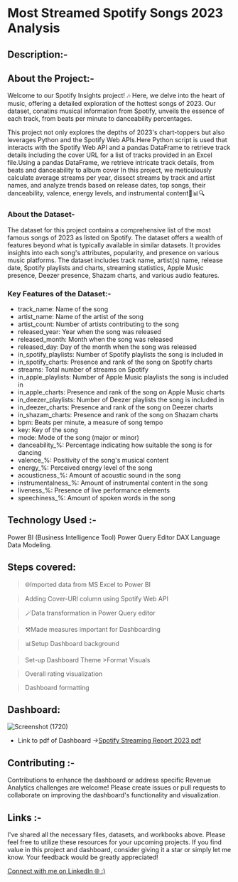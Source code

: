 # Most Streamed Spotify Songs 2023 Analysis
## Description:-
## About the Project:-
Welcome to our Spotify Insights project! 🎶 Here, we delve into the heart of music, offering a detailed exploration of the hottest songs of 2023. Our dataset, conatins musical information from Spotify, unveils the essence of each track, from beats per minute to danceability percentages.

This project not only explores the depths of 2023's chart-toppers but also leverages Python and the Spotify Web APIs.Here Python script is used that interacts with the Spotify Web API and a pandas DataFrame to retrieve track details including the cover URL for a list of tracks provided in an Excel file.Using a pandas DataFrame, we retrieve intricate track details, from beats and danceability to album cover
In this project, we meticulously calculate average streams per year, dissect streams by track and artist names, and analyze trends based on release dates, top songs, their danceability, valence, energy levels, and instrumental content🎵📊🔍
### About the Dataset-
The dataset for this project contains a comprehensive list of the most famous songs of 2023 as listed on Spotify. The dataset offers a wealth of features beyond what is typically available in similar datasets. It provides insights into each song's attributes, popularity, and presence on various music platforms. The dataset includes track name, artist(s) name, release date, Spotify playlists and charts, streaming statistics, Apple Music presence, Deezer presence, Shazam charts, and various audio features.
### Key Features of the Dataset:-
- track_name: Name of the song
- artist_name: Name of the artist of the song
- artist_count: Number of artists contributing to the song
- released_year: Year when the song was released
- released_month: Month when the song was released
- released_day: Day of the month when the song was released
- in_spotify_playlists: Number of Spotify playlists the song is included in
- in_spotify_charts: Presence and rank of the song on Spotify charts
- streams: Total number of streams on Spotify
- in_apple_playlists: Number of Apple Music playlists the song is included in
- in_apple_charts: Presence and rank of the song on Apple Music charts
- in_deezer_playlists: Number of Deezer playlists the song is included in
- in_deezer_charts: Presence and rank of the song on Deezer charts
- in_shazam_charts: Presence and rank of the song on Shazam charts
- bpm: Beats per minute, a measure of song tempo
- key: Key of the song
- mode: Mode of the song (major or minor)
- danceability_%: Percentage indicating how suitable the song is for dancing
- valence_%: Positivity of the song's musical content
- energy_%: Perceived energy level of the song
- acousticness_%: Amount of acoustic sound in the song
- instrumentalness_%: Amount of instrumental content in the song
- liveness_%: Presence of live performance elements
- speechiness_%: Amount of spoken words in the song
## Technology Used :-
Power BI (Business Intelligence Tool) Power Query Editor DAX Language Data Modeling.
## Steps covered:
> 🌐Imported data from MS Excel to Power BI

> Adding Cover-URl column using Spotify Web API

> 🪄Data transformation in Power Query editor

> ⚒️Made measures important for Dashboarding

> 📊Setup Dashboard background

> Set-up Dashboard Theme >Format Visuals

> Overall rating visualization



> Dashboard formatting
## Dashboard:

![Screenshot (1720)](https://github.com/jivanjotk/Most-Streamed-Spotify-Songs-2023-Analysis-/assets/122741477/e1a78139-3bd6-4be1-9e27-6ae2480aaf16)
- Link to pdf of Dashboard ->[Spotify Streaming Report 2023 pdf](https://github.com/jivanjotk/Most-Streamed-Spotify-Songs-2023-Analysis-/files/13204072/Spotify.Streaming.Report.2023.pdf)
## Contributing :-
Contributions to enhance the dashboard or address specific Revenue Analytics challenges are welcome! Please create issues or pull requests to collaborate on improving the dashboard's functionality and visualization.

## Links :-
I've shared all the necessary files, datasets, and workbooks above. Please feel free to utilize these resources for your upcoming projects. If you find value in this project and dashboard, consider giving it a star or simply let me know. Your feedback would be greatly appreciated!

[Connect with me on LinkedIn 🌐 :)](https://www.linkedin.com/in/jivanjot-kaur-993220262/)






